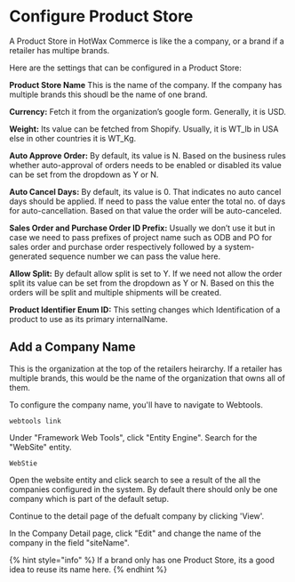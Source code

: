 # Configure Product Store

A Product Store in HotWax Commerce is like the a company, or a brand if a retailer has multipe brands.

Here are the settings that can be configured in a Product Store:

**Product Store Name** This is the name of the company. If the company has multiple brands this shoudl be the name of one brand.

**Currency:** Fetch it from the organization’s google form. Generally, it is USD.

**Weight:** Its value can be fetched from Shopify. Usually, it is WT_lb in USA else in other countries it is WT_Kg.

**Auto Approve Order:** By default, its value is N. Based on the business rules whether auto-approval of orders needs to be enabled or disabled its value can be set from the dropdown as Y or N.

**Auto Cancel Days:** By default, its value is 0. That indicates no auto cancel days should be applied. If need to pass the value enter the total no. of days for auto-cancellation. Based on that value the order will be auto-canceled.

**Sales Order and Purchase Order ID Prefix:** Usually we don’t use it but in case we need to pass prefixes of project name such as ODB and PO for sales order and purchase order respectively followed by a system-generated sequence number we can pass the value here.

**Allow Split:** By default allow split is set to Y. If we need not allow the order split its value can be set from the dropdown as Y or N. Based on this the orders will be split and multiple shipments will be created.

**Product Identifier Enum ID:** This setting changes which Identification of a product to use as its primary internalName.

## Add a Company Name
This is the organization at the top of the retailers heirarchy. If a retailer has multiple brands, this would be the name of the organization that owns all of them.

To configure the company name, you'll have to navigate to Webtools.

```
webtools link
```

Under "Framework Web Tools", click "Entity Engine". Search for the "WebSite" entity.
```
WebStie
```

Open the website entity and click search to see a result of the all the companies configured in the system. By default there should only be one company which is part of the default setup.

Continue to the detail page of the defualt company by clicking 'View'.

In the Company Detail page, click "Edit" and change the name of the company in the field "siteName".


{% hint style="info" %}
    If a brand only has one Product Store, its a good idea to reuse its name here.
{% endhint %}